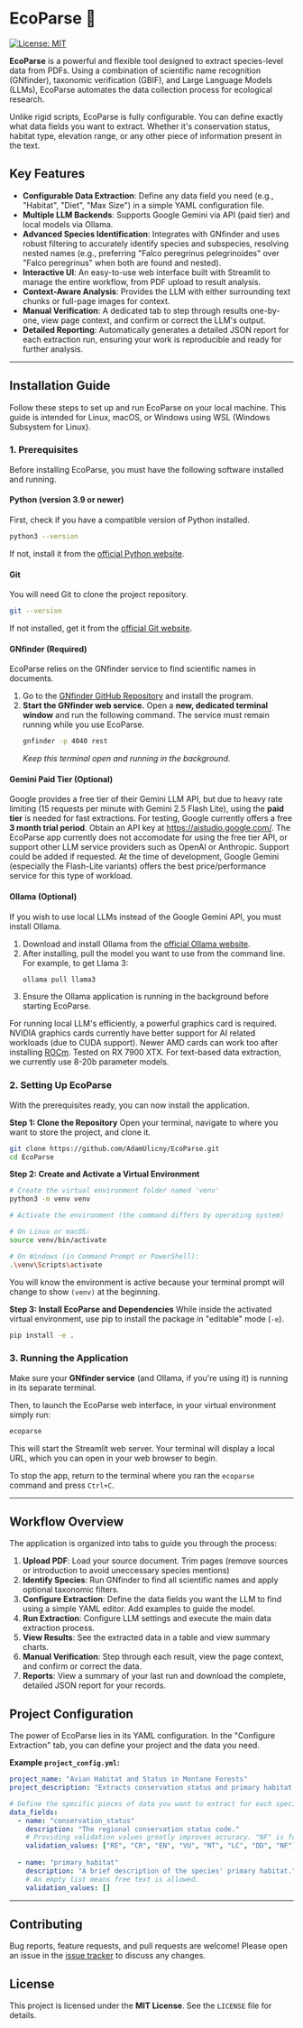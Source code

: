 # EcoParse 🦎

[![License: MIT](https://img.shields.io/badge/License-MIT-yellow.svg)](https://opensource.org/licenses/MIT)

**EcoParse** is a powerful and flexible tool designed to extract species-level data from PDFs. Using a combination of scientific name recognition (GNfinder), taxonomic verification (GBIF), and Large Language Models (LLMs), EcoParse automates the data collection process for ecological research.

Unlike rigid scripts, EcoParse is fully configurable. You can define exactly what data fields you want to extract. Whether it's conservation status, habitat type, elevation range, or any other piece of information present in the text.

## Key Features

-   **Configurable Data Extraction**: Define any data field you need (e.g., "Habitat", "Diet", "Max Size") in a simple YAML configuration file.
-   **Multiple LLM Backends**: Supports Google Gemini via API (paid tier) and local models via Ollama.
-   **Advanced Species Identification**: Integrates with GNfinder and uses robust filtering to accurately identify species and subspecies, resolving nested names (e.g., preferring "Falco peregrinus pelegrinoides" over "Falco peregrinus" when both are found and nested).
-   **Interactive UI**: An easy-to-use web interface built with Streamlit to manage the entire workflow, from PDF upload to result analysis.
-   **Context-Aware Analysis**: Provides the LLM with either surrounding text chunks or full-page images for context.
-   **Manual Verification**: A dedicated tab to step through results one-by-one, view page context, and confirm or correct the LLM's output.
-   **Detailed Reporting**: Automatically generates a detailed JSON report for each extraction run, ensuring your work is reproducible and ready for further analysis.

---

## Installation Guide

Follow these steps to set up and run EcoParse on your local machine. This guide is intended for Linux, macOS, or Windows using WSL (Windows Subsystem for Linux).

### 1. Prerequisites

Before installing EcoParse, you must have the following software installed and running.

#### **Python (version 3.9 or newer)**
First, check if you have a compatible version of Python installed.

```bash
python3 --version
```
If not, install it from the [official Python website](https://www.python.org/downloads/).

#### **Git**
You will need Git to clone the project repository.
```bash
git --version
```
If not installed, get it from the [official Git website](https://git-scm.com/downloads).

#### **GNfinder (Required)**
EcoParse relies on the GNfinder service to find scientific names in documents.
1.  Go to the [GNfinder GitHub Repository](https://github.com/gnames/gnfinder/) and install the program.
2.  **Start the GNfinder web service.** Open a **new, dedicated terminal window** and run the following command. The service must remain running while you use EcoParse.
    ```bash
    gnfinder -p 4040 rest
    ```
    *Keep this terminal open and running in the background.*

#### **Gemini Paid Tier (Optional)**
Google provides a free tier of their Gemini LLM API, but due to heavy rate limiting (15 requests per minute with Gemini 2.5 Flash Lite), using the **paid tier** is needed for fast extractions. 
For testing, Google currently offers a free **3 month trial period**.
Obtain an API key at https://aistudio.google.com/.
The EcoParse app currently does not accomodate for using the free tier API, or support other LLM service providers such as OpenAI or Anthropic. Support could be added if requested.
At the time of development, Google Gemini (especially the Flash-Lite variants) offers the best price/performance service for this type of workload.

#### **Ollama (Optional)**
If you wish to use local LLMs instead of the Google Gemini API, you must install Ollama.
1.  Download and install Ollama from the [official Ollama website](https://ollama.ai/).
2.  After installing, pull the model you want to use from the command line. For example, to get Llama 3:
    ```bash
    ollama pull llama3
    ```
3.  Ensure the Ollama application is running in the background before starting EcoParse.

For running local LLM's efficiently, a powerful graphics card is required.
NVIDIA graphics cards currently have better support for AI related workloads (due to CUDA support).
Newer AMD cards can work too after installing [ROCm](https://www.amd.com/en/products/software/rocm.html). Tested on RX 7900 XTX.
For text-based data extraction, we currently use 8-20b parameter models.

### 2. Setting Up EcoParse

With the prerequisites ready, you can now install the application.

**Step 1: Clone the Repository**
Open your terminal, navigate to where you want to store the project, and clone it.
```bash
git clone https://github.com/AdamUlicny/EcoParse.git
cd EcoParse
```

**Step 2: Create and Activate a Virtual Environment**

```bash
# Create the virtual environment folder named 'venv'
python3 -m venv venv

# Activate the environment (the command differs by operating system)

# On Linux or macOS:
source venv/bin/activate

# On Windows (in Command Prompt or PowerShell):
.\venv\Scripts\activate
```
You will know the environment is active because your terminal prompt will change to show `(venv)` at the beginning.

**Step 3: Install EcoParse and Dependencies**
While inside the activated virtual environment, use pip to install the package in "editable" mode (`-e`).
```bash
pip install -e .
```

### 3. Running the Application

Make sure your **GNfinder service** (and Ollama, if you're using it) is running in its separate terminal.

Then, to launch the EcoParse web interface, in your virtual environment simply run:
```bash
ecoparse
```
This will start the Streamlit web server. Your terminal will display a local URL, which you can open in your web browser to begin.

To stop the app, return to the terminal where you ran the `ecoparse` command and press `Ctrl+C`.

---

## Workflow Overview

The application is organized into tabs to guide you through the process:

1.  **Upload PDF**: Load your source document. Trim pages (remove sources or introduction to avoid uneccessary species mentions)
2.  **Identify Species**: Run GNfinder to find all scientific names and apply optional taxonomic filters.
3.  **Configure Extraction**: Define the data fields you want the LLM to find using a simple YAML editor. Add examples to guide the model.
4.  **Run Extraction**: Configure LLM settings and execute the main data extraction process.
5.  **View Results**: See the extracted data in a table and view summary charts.
6.  **Manual Verification**: Step through each result, view the page context, and confirm or correct the data.
7.  **Reports**: View a summary of your last run and download the complete, detailed JSON report for your records.

## Project Configuration

The power of EcoParse lies in its YAML configuration. In the "Configure Extraction" tab, you can define your project and the data you need.

**Example `project_config.yml`:**
```yaml
project_name: "Avian Habitat and Status in Montane Forests"
project_description: "Extracts conservation status and primary habitat for bird species."

# Define the specific pieces of data you want to extract for each species.
data_fields:
  - name: "conservation_status"
    description: "The regional conservation status code."
    # Providing validation values greatly improves accuracy. "NF" is for "Not Found".
    validation_values: ["RE", "CR", "EN", "VU", "NT", "LC", "DD", "NF"]
  
  - name: "primary_habitat"
    description: "A brief description of the species' primary habitat."
    # An empty list means free text is allowed.
    validation_values: []
```

---

## Contributing

Bug reports, feature requests, and pull requests are welcome! Please open an issue in the [issue tracker](https://github.com/AdamUlicny/EcoParse/issues) to discuss any changes.

## License

This project is licensed under the **MIT License**. See the `LICENSE` file for details.